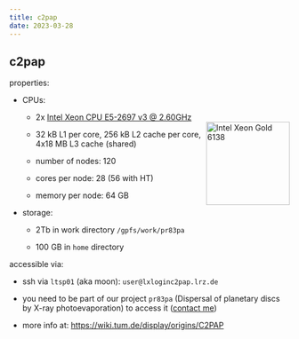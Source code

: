 ```yaml
---
title: c2pap
date: 2023-03-28
---
```


c2pap
---

properties:

- CPUs:

  - 2x [Intel Xeon CPU E5-2697 v3 @ 2.60GHz](https://ark.intel.com/content/www/us/en/ark/products/81059/intel-xeon-processor-e52697-v3-35m-cache-2-60-ghz.html)
  <img style="float: right;" alt="Intel Xeon Gold 6138" width="150" src="/github-page-test/docs/assets/images/intel-xeon.jpg">

  - 32 kB L1 per core, 256 kB L2 cache per core, 4x18 MB L3 cache (shared)

  - number of nodes: 120

  - cores per node: 28 (56 with HT)

  - memory per node: 64 GB

- storage:

  - 2Tb in work directory ```/gpfs/work/pr83pa```

  - 100 GB in ```home``` directory

accessible via:

  - ssh via ```ltsp01``` (aka moon):
    ```user@lxloginc2pap.lrz.de```

  - you need to be part of our project ```pr83pa``` (Dispersal of planetary discs by X-ray photoevaporation) to access it ([contact me](mailto:picogna@usm.lmu.de))

- more info at: https://wiki.tum.de/display/origins/C2PAP
